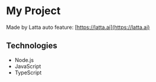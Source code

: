 # My Project

Made by Latta auto feature: [https://latta.ai](https://latta.ai)


## Technologies

- Node.js
- JavaScript
- TypeScript